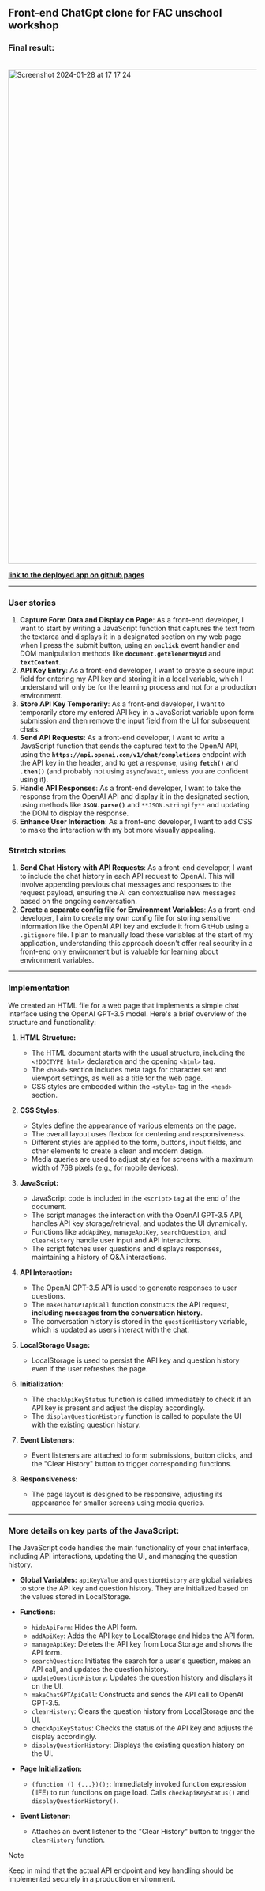 ## Front-end ChatGpt clone for FAC unschool workshop

### Final result:

<br>

<img width="1000" alt="Screenshot 2024-01-28 at 17 17 24" src="https://github.com/fac30/Front-end-ChatGPT-clone-workshop--Oleg-Jack-Elena-Emma/assets/113034133/4d8fb23f-d128-4eb4-b661-fc9cfcd55ea7">

<br>

**[link to the deployed app on github pages](https://fac30.github.io/Front-end-ChatGPT-clone-workshop--Oleg-Jack-Elena-Emma/index.html)**

---

### User stories

1. **Capture Form Data and Display on Page**: As a front-end developer, I want to start by writing a JavaScript function that captures the text from the textarea and displays it in a designated section on my web page when I press the submit button, using an **`onclick`** event handler and DOM manipulation methods like **`document.getElementById`** and **`textContent`**.
2. **API Key Entry**: As a front-end developer, I want to create a secure input field for entering my API key and storing it in a local variable, which I understand will only be for the learning process and not for a production environment.
3. **Store API Key Temporarily**: As a front-end developer, I want to temporarily store my entered API key in a JavaScript variable upon form submission and then remove the input field from the UI for subsequent chats.
4. **Send API Requests**: As a front-end developer, I want to write a JavaScript function that sends the captured text to the OpenAI API, using the **`https://api.openai.com/v1/chat/completions`** endpoint with the API key in the header, and to get a response, using **`fetch()`** and **`.then()`** (and probably not using `async`/`await`, unless you are confident using it).
5. **Handle API Responses**: As a front-end developer, I want to take the response from the OpenAI API and display it in the designated section, using methods like **`JSON.parse()`** and `**JSON.stringify**` and updating the DOM to display the response.
6. **Enhance User Interaction**: As a front-end developer, I want to add CSS to make the interaction with my bot more visually appealing.

### Stretch stories

1. **Send Chat History with API Requests**: As a front-end developer, I want to include the chat history in each API request to OpenAI. This will involve appending previous chat messages and responses to the request payload, ensuring the AI can contextualise new messages based on the ongoing conversation.
2. **Create a separate config file for Environment Variables**: As a front-end developer, I aim to create my own config file for storing sensitive information like the OpenAI API key and exclude it from GitHub using a `.gitignore` file. I plan to manually load these variables at the start of my application, understanding this approach doesn't offer real security in a front-end only environment but is valuable for learning about environment variables.

---

### Implementation

We created an HTML file for a web page that implements a simple chat interface using the OpenAI GPT-3.5 model. Here's a brief overview of the structure and functionality:

1. **HTML Structure:**

   - The HTML document starts with the usual structure, including the `<!DOCTYPE html>` declaration and the opening `<html>` tag.
   - The `<head>` section includes meta tags for character set and viewport settings, as well as a title for the web page.
   - CSS styles are embedded within the `<style>` tag in the `<head>` section.

2. **CSS Styles:**

   - Styles define the appearance of various elements on the page.
   - The overall layout uses flexbox for centering and responsiveness.
   - Different styles are applied to the form, buttons, input fields, and other elements to create a clean and modern design.
   - Media queries are used to adjust styles for screens with a maximum width of 768 pixels (e.g., for mobile devices).

3. **JavaScript:**

   - JavaScript code is included in the `<script>` tag at the end of the document.
   - The script manages the interaction with the OpenAI GPT-3.5 API, handles API key storage/retrieval, and updates the UI dynamically.
   - Functions like `addApiKey`, `manageApiKey`, `searchQuestion`, and `clearHistory` handle user input and API interactions.
   - The script fetches user questions and displays responses, maintaining a history of Q&A interactions.

4. **API Interaction:**

   - The OpenAI GPT-3.5 API is used to generate responses to user questions.
   - The `makeChatGPTApiCall` function constructs the API request, **including messages from the conversation history**.
   - The conversation history is stored in the `questionHistory` variable, which is updated as users interact with the chat.

5. **LocalStorage Usage:**

   - LocalStorage is used to persist the API key and question history even if the user refreshes the page.

6. **Initialization:**

   - The `checkApiKeyStatus` function is called immediately to check if an API key is present and adjust the display accordingly.
   - The `displayQuestionHistory` function is called to populate the UI with the existing question history.

7. **Event Listeners:**

   - Event listeners are attached to form submissions, button clicks, and the "Clear History" button to trigger corresponding functions.

8. **Responsiveness:**
   - The page layout is designed to be responsive, adjusting its appearance for smaller screens using media queries.

---

### More details on key parts of the JavaScript:

The JavaScript code handles the main functionality of your chat interface, including API interactions, updating the UI, and managing the question history.

- **Global Variables:** `apiKeyValue` and `questionHistory` are global variables to store the API key and question history. They are initialized based on the values stored in LocalStorage.

- **Functions:**

  - `hideApiForm`: Hides the API form.
  - `addApiKey`: Adds the API key to LocalStorage and hides the API form.
  - `manageApiKey`: Deletes the API key from LocalStorage and shows the API form.
  - `searchQuestion`: Initiates the search for a user's question, makes an API call, and updates the question history.
  - `updateQuestionHistory`: Updates the question history and displays it on the UI.
  - `makeChatGPTApiCall`: Constructs and sends the API call to OpenAI GPT-3.5.
  - `clearHistory`: Clears the question history from LocalStorage and the UI.
  - `checkApiKeyStatus`: Checks the status of the API key and adjusts the display accordingly.
  - `displayQuestionHistory`: Displays the existing question history on the UI.

- **Page Initialization:**

  - `(function () {...})();`: Immediately invoked function expression (IIFE) to run functions on page load. Calls `checkApiKeyStatus()` and `displayQuestionHistory()`.

- **Event Listener:**
  - Attaches an event listener to the "Clear History" button to trigger the `clearHistory` function.

> [!NOTE]
> Keep in mind that the actual API endpoint and key handling should be implemented securely in a production environment.
